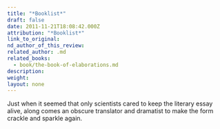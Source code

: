 ```yaml
---
title: "*Booklist*"
draft: false
date: 2011-11-21T18:08:42.000Z
attribution: "*Booklist*"
link_to_original:
nd_author_of_this_review:
related_author: .md
related_books:
  - book/the-book-of-elaborations.md
description:
weight:
layout: none
---
```

Just when it seemed that only scientists cared to keep the literary essay alive, along comes an obscure translator and dramatist to make the form crackle and sparkle again.

